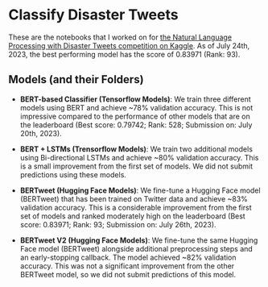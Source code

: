 # Classify Disaster Tweets
These are the notebooks that I worked on for [the Natural Language Processing with Disaster Tweets competition on Kaggle](https://www.kaggle.com/competitions/nlp-getting-started). As of July 24th, 2023, the best performing model has the score of 0.83971 (Rank: 93). 

## Models (and their Folders)
- **BERT-based Classifier (Tensorflow Models)**: We train three different models using BERT and achieve ~78% validation accuracy. This is not impressive compared to the performance of other models that are on the leaderboard (Best score: 0.79742; Rank: 528; Submission on: July 20th, 2023).

- **BERT + LSTMs (Trensorflow Models)**: We train two additional models using Bi-directional LSTMs and achieve ~80% validation accuracy. This is a small improvement from the first set of models. We did not submit predictions using these models.

- **BERTweet (Hugging Face Models)**: We fine-tune a Hugging Face model (BERTweet) that has been trained on Twitter data and achieve ~83% validation accuracy. This is a considerable improvement from the first set of models and ranked moderately high on the leaderboard (Best score: 0.83971; Rank: 93; Submission on: July 26th, 2023).

- **BERTweet V2 (Hugging Face Models)**: We fine-tune the same Hugging Face model (BERTweet) alongside additional preprocessing steps and an early-stopping callback. The model achieved ~82% validation accuracy. This was not a significant improvement from the other BERTweet model, so we did not submit predictions of this model.
